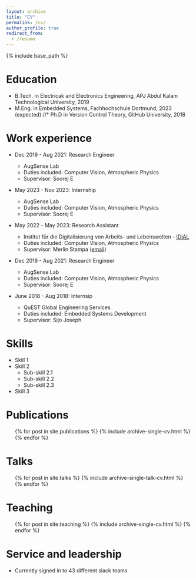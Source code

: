 ```yaml
---
layout: archive
title: "CV"
permalink: /cv/
author_profile: true
redirect_from:
  - /resume
---
```


{% include base_path %}

Education
======
* B.Tech. in Electricak and Electronics Engineering, APJ Abdul Kalam Technological University, 2019
* M.Eng. in Embedded Systems, Fachhochschule Dortmund, 2023 (expected)
//* Ph.D in Version Control Theory, GitHub University, 2018 

Work experience
======
* Dec 2019 - Aug 2021: Research Engineer
  * AugSense Lab
  * Duties included: Computer Vision, Atmospheric Physics
  * Supervisor: Soorej E

* May 2023 - Nov 2023: Internship
  * AugSense Lab
  * Duties included: Computer Vision, Atmospheric Physics
  * Supervisor: Soorej E

* May 2022 - May 2023: Research Assistant
  * Institut für die Digitalisierung von Arbeits- und Lebenswelten - [IDiAL](https://www.fh-dortmund.de/microsite/idial/index.php)
  * Duties included: Computer Vision, Atmospheric Physics
  * Supervisor: Merlin Stampa ([email](mailto:merlin.stampa@fh-dortmund.de))

* Dec 2019 - Aug 2021: Research Engineer
  * AugSense Lab
  * Duties included: Computer Vision, Atmospheric Physics
  * Supervisor: Soorej E

* June 2018 - Aug 2018: Internsip
  * QuEST Global Engineering Services
  * Duties included: Embedded Systems Development
  * Supervisor: Sijo Joseph
  
Skills
======
* Skill 1
* Skill 2
  * Sub-skill 2.1
  * Sub-skill 2.2
  * Sub-skill 2.3
* Skill 3

Publications
======
  <ul>{% for post in site.publications %}
    {% include archive-single-cv.html %}
  {% endfor %}</ul>
  
Talks
======
  <ul>{% for post in site.talks %}
    {% include archive-single-talk-cv.html %}
  {% endfor %}</ul>
  
Teaching
======
  <ul>{% for post in site.teaching %}
    {% include archive-single-cv.html %}
  {% endfor %}</ul>
  
Service and leadership
======
* Currently signed in to 43 different slack teams
